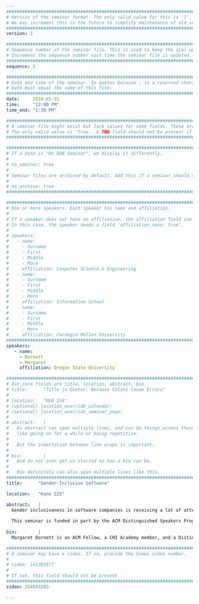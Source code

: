 ```yaml
---
################################################################################
# Version of the seminar format. The only valid value for this is '1'. 
# We may increment this in the future to simplify maintenance of old seminars.
################################################################################
version: 1

################################################################################
# Sequence number of the seminar file. This is used to keep the iCal up to date.
# Increment the sequence number each time the seminar file is updated.
################################################################################
sequence: 5

################################################################################
# Date and time of the seminar. In quotes because : is a reserved character.
# Date must equal the name of this file.
################################################################################
date:     2018-01-31
time:     "12:00 PM"
time_end: "1:30 PM"

################################################################################
# A seminar file might exist but lack values for some fields. These are 'TBD'. 
# The only valid value is 'True'. A TBD field should not be present if 'False'.
################################################################################

################################################################################
# If a date is "No DUB Seminar", we display it differently.
#
# no_seminar: true
#
# Seminar files are archived by default. Add this if a seminar should not be.
#
# no_archive: true
################################################################################

################################################################################
# One or more speakers. Each speaker has name and affiliation.
#
# If a speaker does not have an affiliation, the affiliation field can be removed.
# In this case, the speaker needs a field 'affiliation_none: true'.
#
# speakers:
#   - name: 
#     - Surname
#     - First
#     - Middle
#     - More
#     affiliation: Computer Science & Engineering 
#   - name: 
#     - Surname
#     - First
#     - Middle
#     - More
#     affiliation: Information School 
#   - name: 
#     - Surname
#     - First
#     - Middle
#     - More
#     affiliation: Carnegie Mellon University 
################################################################################
speakers:
   - name: 
     - Burnett
     - Margaret
     affiliation: Oregon State University 

################################################################################
# Our core fields are title, location, abstract, bio.
# title:      "Title in Quotes: Because Colons Cause Errors"
# 
# location:   "HUB 334"
# (optional) location_override_calendar:
# (optional) location_override_seminar_page:
#
# abstract:   |
#   An abstract can span multiple lines, and can do things across those lines,
#   like going on for a while or being repetitive.
#
#   But the indentation between line wraps is important.
#
# bio:        |
#   And do not even get us started on how a bio can be.
#
#   Bio definitely can also span multiple lines like this.
################################################################################
title:      "Gender-Inclusive Software"

location:   "Kane 225"

abstract:   |
  Gender inclusiveness in software companies is receiving a lot of attention these days, but it overlooks a potentially critical factor: software itself. Research into how individual differences cluster by gender shows that males and females often work differently with software for problem-solving (e.g., tools for programming, debugging, spreadsheet modeling, end-user programming, game-based learning, visualizing information, etc.). In this talk, I'll present a method we call GenderMag.  At the core of the method are 5 facets of gender differences drawn from a large body of foundational work on gender differences from computer science, psychology, education, communications, and women's studies. Results from a field study were that software practitioners identified a surprisingly high number of gender-inclusiveness issues in their own software. We present these results and more, along with tales from the trenches on what it’s like to use GenderMag, our emerging work in Open Source settings, our "Teaching GenderMag" community, and ways to get involved. 
  
  This seminar is funded in part by the ACM Distinguished Speakers Program.
  
bio:        |
  Margaret Burnett is an ACM Fellow, a CHI Academy member, and a Distinguished Professor at Oregon State Unversity. Her research on gender inclusiveness in software -- especially in software tools for programming and problem-solving -- spans over 10 years. Prior to this work, most gender investigations into software had addressed only gender-targeted software, such as video games for girls. Burnett and her team systematically debunked misconceptions of gender neutrality in a variety of software platforms, and then devised software features that help avert the identified problems. She has presented keynotes and invited talks on this topic in 8 countries. She serves on a variety of HCI and Software Engineering committees and editorial boards, and on the Academic Alliance Advisory Board of the U.S. National Center for Women & Information Technology (NCWIT). More on Burnett can be found at: <http://web.engr.oregonstate.edu/~burnett/>.

################################################################################
# A seminar may have a video. If so, provide the Vimeo video number.
#
# video: 142303577
#
# If not, this field should not be present 
################################################################################
video: 254543283

---
```


